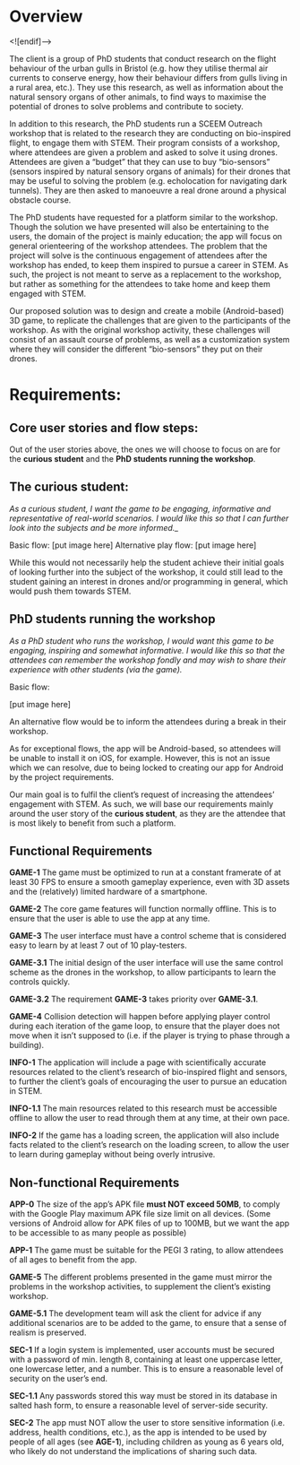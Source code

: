 ﻿# Overview
<![endif]-->

The client is a group of PhD students that conduct research on the flight behaviour of the urban gulls in Bristol (e.g. how they utilise thermal air currents to conserve energy, how their behaviour differs from gulls living in a rural area, etc.). They use this research, as well as information about the natural sensory organs of other animals, to find ways to maximise the potential of drones to solve problems and contribute to society.

In addition to this research, the PhD students run a SCEEM Outreach workshop that is related to the research they are conducting on bio-inspired flight, to engage them with STEM. Their program consists of a workshop, where attendees are given a problem and asked to solve it using drones. Attendees are given a “budget” that they can use to buy “bio-sensors” (sensors inspired by natural sensory organs of animals) for their drones that may be useful to solving the problem (e.g. echolocation for navigating dark tunnels). They are then asked to manoeuvre a real drone around a physical obstacle course.

The PhD students have requested for a platform similar to the workshop. Though the solution we have presented will also be entertaining to the users, the domain of the project is mainly education; the app will focus on general orienteering of the workshop attendees. The problem that the project will solve is the continuous engagement of attendees after the workshop has ended, to keep them inspired to pursue a career in STEM. As such, the project is not meant to serve as a replacement to the workshop, but rather as something for the attendees to take home and keep them engaged with STEM.

Our proposed solution was to design and create a mobile (Android-based) 3D game, to replicate the challenges that are given to the participants of the workshop. As with the original workshop activity, these challenges will consist of an assault course of problems, as well as a customization system where they will consider the different “bio-sensors” they put on their drones.

# Requirements:
## Core user stories and flow steps:

Out of the user stories above, the ones we will choose to focus on are for the **curious student** and the **PhD students running the workshop**.

## The curious student:

*As a curious student, I want the game to be engaging, informative and representative of real-world scenarios. I would like this so that I can further look into the subjects and be more informed._*

Basic flow:
[put image here]
Alternative play flow:
[put image here]

While this would not necessarily help the student achieve their initial goals of looking further into the subject of the workshop, it could still lead to the student gaining an interest in drones and/or programming in general, which would push them towards STEM.

## PhD students running the workshop

_As a PhD student who runs the workshop, I would want this game to be engaging, inspiring and somewhat informative. I would like this so that the attendees can remember the workshop fondly and may wish to share their experience with other students (via the game)._

Basic flow:

[put image here]

An alternative flow would be to inform the attendees during a break in their workshop.

As for exceptional flows, the app will be Android-based, so attendees will be unable to install it on iOS, for example. However, this is not an issue which we can resolve, due to being locked to creating our app for Android by the project requirements.

Our main goal is to fulfil the client’s request of increasing the attendees’ engagement with STEM. As such, we will base our requirements mainly around the user story of the **curious student**, as they are the attendee that is most likely to benefit from such a platform.

## Functional Requirements

**GAME-1** The game must be optimized to run  at a constant framerate of at least 30 FPS to ensure a smooth gameplay experience, even with 3D assets and the (relatively) limited hardware of a smartphone.

**GAME-2** The core game features will function normally offline. This is to ensure that the user is able to use the app at any time.

**GAME-3** The user interface must have a control scheme that is considered easy to learn by at least 7 out of 10 play-testers.

**GAME-3.1** The initial design of the user interface will use the same control scheme as the drones in the workshop, to allow participants to learn the controls quickly.

**GAME-3.2** The requirement **GAME-3** takes priority over **GAME-3.1**.

**GAME-4** Collision detection will happen before applying player control during each iteration of the game loop, to ensure that the player does not move when it isn’t supposed to (i.e. if the player is trying to phase through a building).

**INFO-1** The application will include a page with scientifically accurate resources related to the client’s research of bio-inspired flight and sensors, to further the client’s goals of encouraging the user to pursue an education in STEM.

**INFO-1.1** The main resources related to this research must be accessible offline to allow the user to read through them at any time, at their own pace.

**INFO-2** If the game has a loading screen, the application will also include facts related to the client’s research on the loading screen, to allow the user to learn during gameplay without being overly intrusive.

## Non-functional Requirements

**APP-0** The size of the app’s APK file **must NOT exceed 50MB**, to comply with the Google Play maximum APK file size limit on all devices. (Some versions of Android allow for APK files of up to 100MB, but we want the app to be accessible to as many people as possible)

**APP-1** The game must be suitable for the PEGI 3 rating, to allow attendees of all ages to benefit from the app.

**GAME-5** The different problems presented in the game must mirror the problems in the workshop activities, to supplement the client’s existing workshop.

**GAME-5.1** The development team will ask the client for advice if any additional scenarios are to be added to the game, to ensure that a sense of realism is preserved.

**SEC-1** If a login system is implemented, user accounts must be secured with a password of min. length 8, containing at least one uppercase letter, one lowercase letter, and a number. This is to ensure a reasonable level of security on the user’s end.

**SEC-1.1** Any passwords stored this way must be stored in its database in salted hash form, to ensure a reasonable level of server-side security.

**SEC-2** The app must NOT allow the user to store sensitive information (i.e. address, health conditions, etc.), as the app is intended to be used by people of all ages (see **AGE-1**), including children as young as 6 years old, who likely do not understand the implications of sharing such data.
